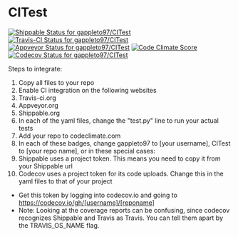 # CITest

[ ![Shippable Status for gappleto97/CITest](https://img.shields.io/shippable/5699df471895ca44746ffb9f/master.svg?maxAge=3600&label=Linux)](https://app.shippable.com/projects/5699df471895ca44746ffb9f) [ ![Travis-CI Status for gappleto97/CITest](https://img.shields.io/travis/gappleto97/CITest/master.svg?maxAge=3600&label=OSX)](https://travis-ci.org/gappleto97/CITest) [ ![Appveyor Status for gappleto97/CITest](https://img.shields.io/appveyor/ci/gappleto97/CITest/master.svg?maxAge=3600&label=WIndows)](https://ci.appveyor.com/project/gappleto97/citest) [ ![Code Climate Score](https://img.shields.io/codeclimate/github/gappleto97/CITest.svg?maxAge=3600)](https://codeclimate.com/github/gappleto97/CITest) [ ![Codecov Status for gappleto97/CITest](https://img.shields.io/codecov/c/github/gappleto97/CITest/master.svg?maxAge=3600)](https://codecov.io/gh/gappleto97/CITest)

Steps to integrate:

1. Copy all files to your repo
2. Enable CI integration on the following websites
  1. Travis-ci.org
  2. Appveyor.org
  3. Shippable.org
3. In each of the yaml files, change the "test.py" line to run your actual tests
4. Add your repo to codeclimate.com
5. In each of these badges, change gappleto97 to [your username], CITest to [your repo name], or in these special cases:
  1. Shippable uses a project token. This means you need to copy it from your Shippable url
6. Codecov uses a project token for its code uploads. Change this in the yaml files to that of your project
  * Get this token by logging into codecov.io and going to https://codecov.io/gh/[username]/[reponame]
  * Note: Looking at the coverage reports can be confusing, since codecov recognizes Shippable and Travis as Travis. You can tell them apart by the TRAVIS_OS_NAME flag.
